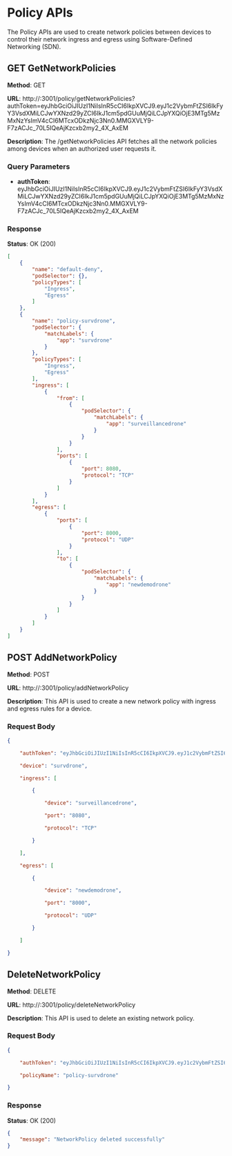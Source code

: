 # Policy APIs

The Policy APIs are used to create network policies between devices to control their network ingress and egress using Software-Defined Networking (SDN).

## GET GetNetworkPolicies

**Method**: GET

**URL**: http://<serverIP>:3001/policy/getNetworkPolicies?authToken=eyJhbGciOiJIUzI1NiIsInR5cCI6IkpXVCJ9.eyJ1c2VybmFtZSI6IkFyY3VsdXMiLCJwYXNzd29yZCI6IkJ1cm5pdGUuMjQiLCJpYXQiOjE3MTg5MzMxNzYsImV4cCI6MTcxODkzNjc3Nn0.MMGXVLY9-F7zACJc_70L5IQeAjKzcxb2my2_4X_AxEM

**Description**: The /getNetworkPolicies API fetches all the network policies among devices when an authorized user requests it.

### Query Parameters
- **authToken**: eyJhbGciOiJIUzI1NiIsInR5cCI6IkpXVCJ9.eyJ1c2VybmFtZSI6IkFyY3VsdXMiLCJwYXNzd29yZCI6IkJ1cm5pdGUuMjQiLCJpYXQiOjE3MTg5MzMxNzYsImV4cCI6MTcxODkzNjc3Nn0.MMGXVLY9-F7zACJc_70L5IQeAjKzcxb2my2_4X_AxEM

### Response
**Status**: OK (200)

```json
[
    {
        "name": "default-deny",
        "podSelector": {},
        "policyTypes": [
            "Ingress",
            "Egress"
        ]
    },
    {
        "name": "policy-survdrone",
        "podSelector": {
            "matchLabels": {
                "app": "survdrone"
            }
        },
        "policyTypes": [
            "Ingress",
            "Egress"
        ],
        "ingress": [
            {
                "from": [
                    {
                        "podSelector": {
                            "matchLabels": {
                                "app": "surveillancedrone"
                            }
                        }
                    }
                ],
                "ports": [
                    {
                        "port": 8080,
                        "protocol": "TCP"
                    }
                ]
            }
        ],
        "egress": [
            {
                "ports": [
                    {
                        "port": 8000,
                        "protocol": "UDP"
                    }
                ],
                "to": [
                    {
                        "podSelector": {
                            "matchLabels": {
                                "app": "newdemodrone"
                            }
                        }
                    }
                ]
            }
        ]
    }
]
```

## POST AddNetworkPolicy

**Method**: POST

**URL**: http://<serverIP>:3001/policy/addNetworkPolicy

**Description**: This API is used to create a new network policy with ingress and egress rules for a device.

### Request Body
```json
{

    "authToken": "eyJhbGciOiJIUzI1NiIsInR5cCI6IkpXVCJ9.eyJ1c2VybmFtZSI6IkFyY3VsdXMiLCJwYXNzd29yZCI6IkJ1cm5pdGUuMjQiLCJpYXQiOjE3MTg5MzMxNzYsImV4cCI6MTcxODkzNjc3Nn0.MMGXVLY9-F7zACJc_70L5IQeAjKzcxb2my2_4X_AxEM",

    "device": "survdrone",

    "ingress": [

        {

            "device": "surveillancedrone",

            "port": "8080",

            "protocol": "TCP"

        }

    ],

    "egress": [

        {

            "device": "newdemodrone",

            "port": "8000",

            "protocol": "UDP"

        }

    ]

}
```

## DeleteNetworkPolicy

**Method**: DELETE

**URL**: http://<serverIP>:3001/policy/deleteNetworkPolicy

**Description**: This API is used to delete an existing network policy.

### Request Body
```json
{

    "authToken": "eyJhbGciOiJIUzI1NiIsInR5cCI6IkpXVCJ9.eyJ1c2VybmFtZSI6IkFyY3VsdXMiLCJwYXNzd29yZCI6IkJ1cm5pdGUuMjQiLCJpYXQiOjE3MTg5MzMxNzYsImV4cCI6MTcxODkzNjc3Nn0.MMGXVLY9-F7zACJc_70L5IQeAjKzcxb2my2_4X_AxEM",

    "policyName": "policy-survdrone"

}
```

### Response
**Status**: OK (200)

```json
{
    "message": "NetworkPolicy deleted successfully"
}
```

